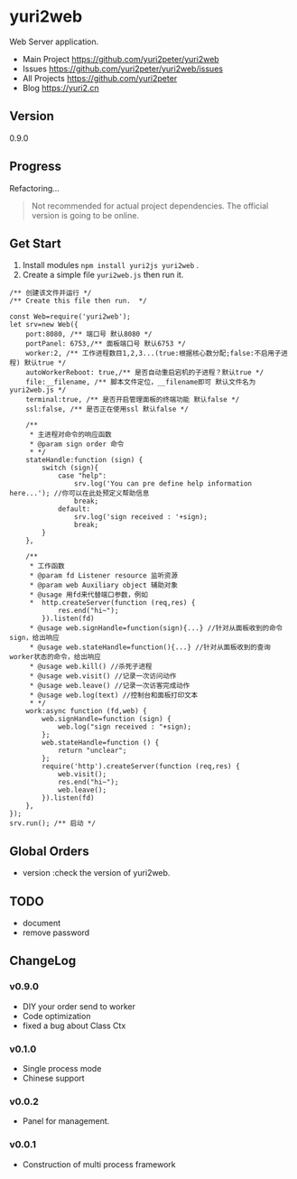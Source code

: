 # yuri2web

Web Server application.

* Main Project https://github.com/yuri2peter/yuri2web
* Issues https://github.com/yuri2peter/yuri2web/issues
* All Projects https://github.com/yuri2peter
* Blog https://yuri2.cn

## Version

0.9.0

## Progress

Refactoring...

>Not recommended for actual project dependencies.
The official version is going to be online.

## Get Start

1. Install modules `npm install yuri2js yuri2web` .
2. Create a simple file `yuri2web.js` then run it.
~~~
/** 创建该文件并运行 */
/** Create this file then run.  */

const Web=require('yuri2web');
let srv=new Web({
    port:8080, /** 端口号 默认8080 */
    portPanel: 6753,/** 面板端口号 默认6753 */
    worker:2, /** 工作进程数目1,2,3...(true:根据核心数分配;false:不启用子进程) 默认true */
    autoWorkerReboot: true,/** 是否自动重启宕机的子进程？默认true */
    file:__filename, /** 脚本文件定位，__filename即可 默认文件名为yuri2web.js */
    terminal:true, /** 是否开启管理面板的终端功能 默认false */
    ssl:false, /** 是否正在使用ssl 默认false */

    /**
     * 主进程对命令的响应函数
     * @param sign order 命令
     * */
    stateHandle:function (sign) {
        switch (sign){
            case "help":
                srv.log('You can pre define help information here...'); //你可以在此处预定义帮助信息
                break;
            default:
                srv.log('sign received : '+sign);
                break;
        }
    },

    /**
     * 工作函数
     * @param fd Listener resource 监听资源
     * @param web Auxiliary object 辅助对象
     * @usage 用fd来代替端口参数，例如
     *  http.createServer(function (req,res) {
            res.end("hi~");
        }).listen(fd)
     * @usage web.signHandle=function(sign){...} //针对从面板收到的命令sign，给出响应
     * @usage web.stateHandle=function(){...} //针对从面板收到的查询worker状态的命令，给出响应
     * @usage web.kill() //杀死子进程
     * @usage web.visit() //记录一次访问动作
     * @usage web.leave() //记录一次访客完成动作
     * @usage web.log(text) //控制台和面板打印文本
     * */
    work:async function (fd,web) {
        web.signHandle=function (sign) {
            web.log("sign received : "+sign);
        };
        web.stateHandle=function () {
            return "unclear";
        };
        require('http').createServer(function (req,res) {
            web.visit();
            res.end("hi~");
            web.leave();
        }).listen(fd)
    },
});
srv.run(); /** 启动 */

~~~

## Global Orders

* version :check the version of yuri2web.

## TODO

* document
* remove password

## ChangeLog

### v0.9.0

* DIY your order send to worker
* Code optimization
* fixed a bug about Class Ctx

### v0.1.0

* Single process mode
* Chinese support

### v0.0.2

* Panel for management.

### v0.0.1

* Construction of multi process framework
